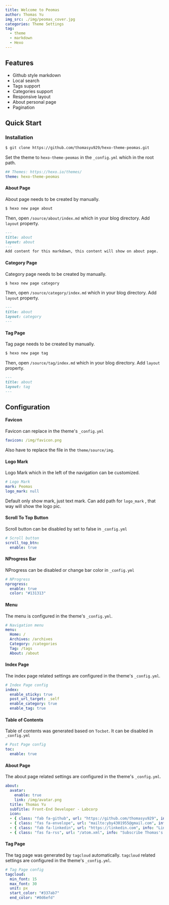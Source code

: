 ```yaml
---
title: Welcome to Peomas
author: Thomas Yu
img_src: ./img/peomas_cover.jpg
categories: Theme Settings
tag:
  - theme
  - markdown
  - Hexo
---
```


## Features

- Github style markdown
- Local search
- Tags support
- Categories support
- Responsive layout
- About personal page
- Pagination

## Quick Start

### Installation

```bash
$ git clone https://github.com/thomasyu929/hexo-theme-peomas.git
```

Set the theme to `hexo-theme-peomas` in the `_config.yml` which in the root path.

```yaml
## Themes: https://hexo.io/themes/
theme: hexo-theme-peomas
```

#### About Page

About page needs to be created by manually.

```bash
$ hexo new page about
```

Then, open `/source/about/index.md` which in your blog directory. Add `layout` property.

```markdown
---
title: about
layout: about
---
Add content for this markdown, this content will show on about page.
```

#### Category Page

Category page needs to be created by manually.

```bash
$ hexo new page category
```

Then, open `/source/category/index.md` which in your blog directory. Add `layout` property.

```markdown
---
title: about
layout: category
---
```

#### Tag Page

Tag page needs to be created by manually.

```bash
$ hexo new page tag
```

Then, open `/source/tag/index.md` which in your blog directory. Add `layout` property.

```markdown
---
title: about
layout: tag
---
```

## Configuration

#### Favicon

Favicon can replace in the theme's `_config.yml`

```yaml
favicon: /img/favicon.png
```

Also have to replace the file in the `theme/source/img`.

#### Logo Mark

Logo Mark which in the left of the navigation can be customized.

```yaml
# Logo Mark
mark: Peomas
logo_mark: null
```

Default only show mark, just text mark. Can add path for `logo_mark` , that way will show the logo pic.

#### Scroll To Top Button

Scroll button can be disabled by set to false in `_config.yml`

```yaml
# Scroll button
scroll_top_btn:
  enable: true
```

#### NProgress Bar

NProgress can be disabled or change bar color in `_config.yml`

```yaml
# NProgress
nprogress: 
  enable: true
  color: "#131313"
```

#### Menu

The menu is configured in the theme's `_config.yml`.

```yaml
# Navigation menu
menu:
  Home: /
  Archives: /archives
  Category: /categories
  Tag: /tags
  About: /about
```

#### Index Page

The index page related settings are configured in the theme's `_config.yml`.

```yaml
# Index Page config
index:
  enable_sticky: true
  post_url_target: _self
  enable_category: true
  enable_tag: true
```

#### Table of Contents

Table of contents was generated based on `Tocbot`. It can be disabled in `_config.yml`

```yaml
# Post Page config
toc:
  enable: true
```

#### About Page

The about page related settings are configured in the theme's `_config.yml`.

```yaml
about:
  avatar: 
    enable: true
    link: /img/avatar.png
  title: Thomas Yu
  subTitle: Front-End Developer - Labcorp
  icon:
  - { class: "fab fa-github", url: "https://github.com/thomasyu929", info: "Thomas Yu's Github" }
  - { class: "fas fa-envelope", url: "mailto:yby4301955@gmail.com", info: "Mail to me" }
  - { class: "fab fa-linkedin", url: "https://linkedin.com", info: "LinkedIn" }
  - { class: "fas fa-rss", url: "/atom.xml", info: "Subscribe Thomas's blog"}
```

#### Tag Page

The tag page was generated by `tagcloud` automatically. `tagcloud` related settings are configured in the theme's `_config.yml`.

````yaml
# Tag Page config
tagcloud:
  min_font: 15
  max_font: 30
  unit: px
  start_color: "#337ab7"
  end_color: "#0d6efd"
````


